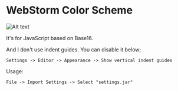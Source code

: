 # WebStorm Color Scheme

![Alt text](/golbin/master/screenshot.png?raw=true "Base16 Ocean +")

It's for JavaScript based on Base16.

And I don't use indent guides. You can disable it below;

    Settings -> Editor -> Appearance -> Show vertical indent guides

Usage:

    File -> Import Settings -> Select "settings.jar"

